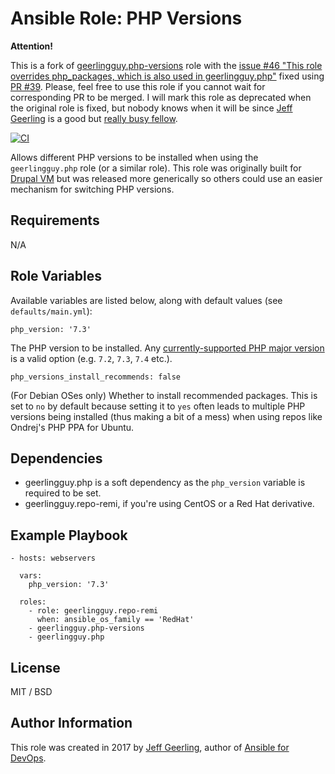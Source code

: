 # Ansible Role: PHP Versions

**Attention!**

This is a fork of [geerlingguy.php-versions](https://galaxy.ansible.com/geerlingguy/php-versions) role with the
[issue #46 "This role overrides php_packages, which is also used in geerlingguy.php"](https://github.com/geerlingguy/ansible-role-php-versions/issues/46)
fixed using [PR #39](https://github.com/geerlingguy/ansible-role-php-versions/pull/39). Please, feel free to use this
role if you cannot wait for corresponding PR to be merged. I will mark this role as deprecated when the original role is
fixed, but nobody knows when it will be since [Jeff Geerling](https://www.jeffgeerling.com/) is a good but
[really busy fellow](https://www.jeffgeerling.com/blog/2020/enabling-stale-issue-bot-on-my-github-repositories).

[![CI](https://github.com/webarchitect609/ansible-role-php-versions/workflows/CI/badge.svg?event=push)](https://github.com/webarchitect609/ansible-role-php-versions/actions?query=workflow%3ACI)

Allows different PHP versions to be installed when using the `geerlingguy.php` role (or a similar role). This role was originally built for [Drupal VM](https://www.drupalvm.com) but was released more generically so others could use an easier mechanism for switching PHP versions.

## Requirements

N/A

## Role Variables

Available variables are listed below, along with default values (see `defaults/main.yml`):

    php_version: '7.3'

The PHP version to be installed. Any [currently-supported PHP major version](http://php.net/supported-versions.php) is a valid option (e.g. `7.2`, `7.3`, `7.4` etc.).

    php_versions_install_recommends: false

(For Debian OSes only) Whether to install recommended packages. This is set to `no` by default because setting it to `yes` often leads to multiple PHP versions being installed (thus making a bit of a mess) when using repos like Ondrej's PHP PPA for Ubuntu.

## Dependencies

  - geerlingguy.php is a soft dependency as the `php_version` variable is required to be set.
  - geerlingguy.repo-remi, if you're using CentOS or a Red Hat derivative.

## Example Playbook

    - hosts: webservers
    
      vars:
        php_version: '7.3'
    
      roles:
        - role: geerlingguy.repo-remi
          when: ansible_os_family == 'RedHat'
        - geerlingguy.php-versions
        - geerlingguy.php

## License

MIT / BSD

## Author Information

This role was created in 2017 by [Jeff Geerling](https://www.jeffgeerling.com/), author of [Ansible for DevOps](https://www.ansiblefordevops.com/).
